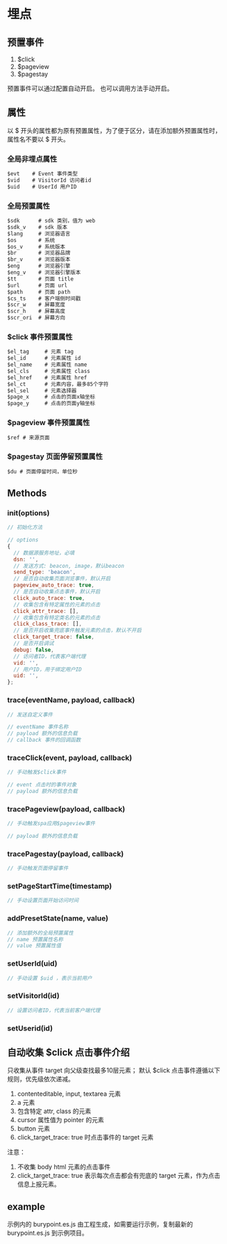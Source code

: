 # 埋点

## 预置事件

1. $click
2. $pageview
3. $pagestay

预置事件可以通过配置自动开启。
也可以调用方法手动开启。

## 属性

以 $ 开头的属性都为原有预置属性，为了便于区分，请在添加额外预置属性时，属性名不要以 $ 开头。

### 全局非埋点属性

```txt
$evt    # Event 事件类型
$vid    # VisitorId 访问者id
$uid    # UserId 用户ID
```

### 全局预置属性

```txt
$sdk      # sdk 类别，值为 web
$sdk_v    # sdk 版本
$lang     # 浏览器语言
$os       # 系统
$os_v     # 系统版本
$br       # 浏览器品牌
$br_v     # 浏览器版本
$eng      # 浏览器引擎
$eng_v    # 浏览器引擎版本
$tt       # 页面 title
$url      # 页面 url
$path     # 页面 path
$cs_ts    # 客户端侧时间戳
$scr_w    # 屏幕宽度
$scr_h    # 屏幕高度
$scr_ori  # 屏幕方向
```

### $click 事件预置属性

```txt
$el_tag     # 元素 tag
$el_id      # 元素属性 id
$el_name    # 元素属性 name
$el_cls     # 元素属性 class
$el_href    # 元素属性 href
$el_ct      # 元素内容，最多85个字符
$el_sel     # 元素选择器
$page_x     # 点击的页面x轴坐标
$page_y     # 点击的页面y轴坐标
```

### $pageview 事件预置属性

```txt
$ref # 来源页面
```

### $pagestay 页面停留预置属性

```txt
$du # 页面停留时间，单位秒
```

## Methods

### init(options)

```js
// 初始化方法

// options
{
  // 数据源服务地址，必填
  dsn: '',
  // 发送方式: beacon, image，默认beacon
  send_type: 'beacon',
  // 是否自动收集页面浏览事件，默认开启
  pageview_auto_trace: true,
  // 是否自动收集点击事件，默认开启
  click_auto_trace: true,
  // 收集包含有特定属性的元素的点击
  click_attr_trace: [],
  // 收集包含有特定类名的元素的点击
  click_class_trace: [],
  // 是否开启收集兜底事件触发元素的点击，默认不开启
  click_target_trace: false,
  // 是否开启调试
  debug: false,
  // 访问者ID，代表客户端代理
  vid: '',
  // 用户ID，用于绑定用户ID
  uid: '',
};
```

### trace(eventName, payload, callback)

```js
// 发送自定义事件

// eventName 事件名称
// payload 额外的信息负载
// callback 事件的回调函数
```

### traceClick(event, payload, callback)

```js
// 手动触发$click事件

// event 点击时的事件对象
// payload 额外的信息负载
```

### tracePageview(payload, callback)

```js
// 手动触发spa应用$pageview事件

// payload 额外的信息负载
```

### tracePagestay(payload, callback)

```js
// 手动触发页面停留事件
```

### setPageStartTime(timestamp)

```js
// 手动设置页面开始访问时间
```

### addPresetState(name, value)

```js
// 添加额外的全局预置属性
// name 预置属性名称
// value 预置属性值
```

### setUserId(uid)

```js
// 手动设置 $uid ，表示当前用户
```

### setVisitorId(id)

```js
// 设置访问者ID，代表当前客户端代理
```

### setUserid(id)

## 自动收集 $click 点击事件介绍

只收集从事件 target 向父级查找最多10层元素；
默认 $click 点击事件遵循以下规则，优先级依次递减。

1. contenteditable, input, textarea 元素
2. a 元素
3. 包含特定 attr, class 的元素
4. cursor 属性值为 pointer 的元素
5. button 元素
6. click_target_trace: true 时点击事件的 target 元素

注意：

1. 不收集 body html 元素的点击事件
2. click_target_trace: true 表示每次点击都会有兜底的 target 元素，作为点击信息上报元素。

## example

示例内的 burypoint.es.js 由工程生成，如需要运行示例，复制最新的 burypoint.es.js 到示例项目。
